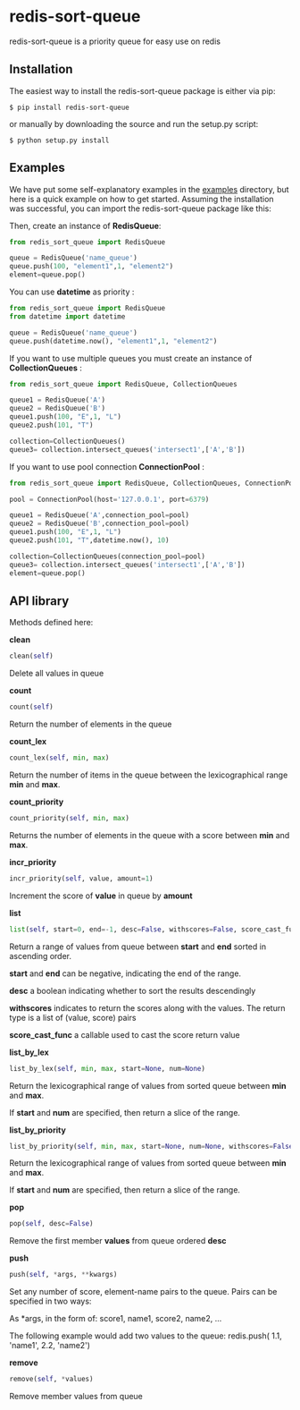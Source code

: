 # redis-sort-queue

redis-sort-queue is a priority queue for easy use on redis

Installation
------------
The easiest way to install the redis-sort-queue package is either via pip:

```
$ pip install redis-sort-queue
```

or manually by downloading the source and run the setup.py script:

```
$ python setup.py install
```

Examples
--------
We have put some self-explanatory examples in the [examples](https://github.com/yordanglez/redis-sort-queue/tree/master/example) directory, but here is a quick example on how to get started. Assuming the installation was successful, you can import the redis-sort-queue package like this:



Then, create an instance of **RedisQueue**:
```python
from redis_sort_queue import RedisQueue
```

```python
queue = RedisQueue('name_queue')
queue.push(100, "element1",1, "element2")
element=queue.pop()
```

You can use **datetime** as priority :
```python
from redis_sort_queue import RedisQueue
from datetime import datetime

queue = RedisQueue('name_queue')
queue.push(datetime.now(), "element1",1, "element2")
```

If you want to use multiple queues you must create an instance of **CollectionQueues** :
```python
from redis_sort_queue import RedisQueue, CollectionQueues
```

```python
queue1 = RedisQueue('A')
queue2 = RedisQueue('B')
queue1.push(100, "E",1, "L")
queue2.push(101, "T")
```
```python
collection=CollectionQueues()
queue3= collection.intersect_queues('intersect1',['A','B'])
```

If you want to use pool connection **ConnectionPool** :
```python
from redis_sort_queue import RedisQueue, CollectionQueues, ConnectionPool
```
```python
pool = ConnectionPool(host='127.0.0.1', port=6379)
```
```python
queue1 = RedisQueue('A',connection_pool=pool)
queue2 = RedisQueue('B',connection_pool=pool)
queue1.push(100, "E",1, "L")
queue2.push(101, "T",datetime.now(), 10)

collection=CollectionQueues(connection_pool=pool)
queue3= collection.intersect_queues('intersect1',['A','B'])
element=queue.pop()
```

API library
------------

Methods defined here:

**clean**
```python
clean(self)
 ```  
   Delete all values in queue
   
   
**count**
```python
count(self)
```  
   Return the number of elements in the queue


**count_lex**
```python
count_lex(self, min, max)
```
   
   Return the number of items in the queue between the
    lexicographical range **min** and **max**.


**count_priority**
```python
count_priority(self, min, max)
```
Returns the number of elements in the queue with a score between **min** and **max**.


**incr_priority**
```python
incr_priority(self, value, amount=1)
 ```   
Increment the score of **value** in queue by **amount**



**list**
```python
list(self, start=0, end=-1, desc=False, withscores=False, score_cast_func=type float)
``` 
Return a range of values from queue between
   **start** and **end** sorted in ascending order.

   **start** and **end** can be negative, indicating the end of the range.

   **desc** a boolean indicating whether to sort the results descendingly

   **withscores** indicates to return the scores along with the values.
   The return type is a list of (value, score) pairs

   **score_cast_func** a callable used to cast the score return value



**list_by_lex**
```python
list_by_lex(self, min, max, start=None, num=None)
```    
Return the lexicographical range of values from sorted queue
between **min** and **max**.

If **start** and **num** are specified, then return a slice of the
range.



**list_by_priority**
```python
list_by_priority(self, min, max, start=None, num=None, withscores=False, score_cast_func=<type 'float'>)
```   
Return the lexicographical range of values from sorted queue
between **min** and **max**.

If **start** and **num** are specified, then return a slice of the
range.



**pop**
```python
pop(self, desc=False)
```   
   Remove the first member **values** from queue ordered **desc**

**push**
```python
push(self, *args, **kwargs)
```  
Set any number of score, element-name pairs to the queue. Pairs
can be specified in two ways:

As *args, in the form of: score1, name1, score2, name2, ...


The following example would add two values to the queue:
redis.push( 1.1, 'name1', 2.2, 'name2')



**remove**
```python
remove(self, *values)
```  
Remove member values from queue

